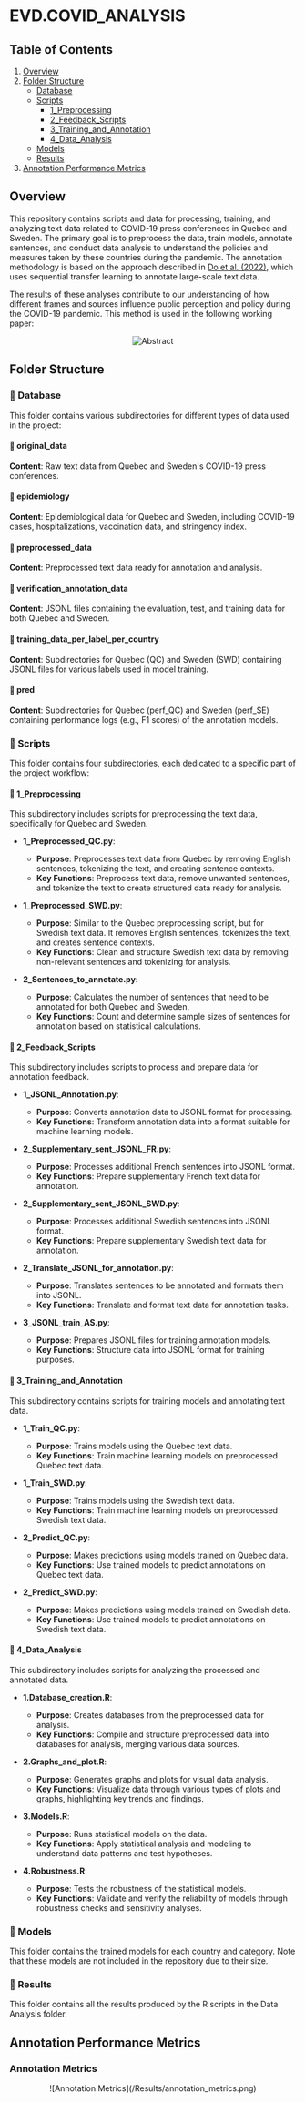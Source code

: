 # EVD.COVID_ANALYSIS

## Table of Contents
1. [Overview](#overview)
2. [Folder Structure](#folder-structure)
   - [Database](#database)
   - [Scripts](#scripts)
     - [1_Preprocessing](#1_preprocessing)
     - [2_Feedback_Scripts](#2_feedback_scripts)
     - [3_Training_and_Annotation](#3_training_and_annotation)
     - [4_Data_Analysis](#4_data_analysis)
   - [Models](#models)
   - [Results](#results)
3. [Annotation Performance Metrics](#annotation-performance-metrics)

## Overview

This repository contains scripts and data for processing, training, and analyzing text data related to COVID-19 press conferences in Quebec and Sweden. The primary goal is to preprocess the data, train models, annotate sentences, and conduct data analysis to understand the policies and measures taken by these countries during the pandemic. The annotation methodology is based on the approach described in [Do et al. (2022)](https://journals.sagepub.com/doi/pdf/10.1177/00491241221134526?casa_token=je4hEAkbGj4AAAAA:DF8Co2J-JzFNMycjRfroCdfrLB0Qivqu3WM_U83eX2oW17eJ-mh2jxTD6ai-fKoz_wICW_OQg0qkYMs), which uses sequential transfer learning to annotate large-scale text data.

The results of these analyses contribute to our understanding of how different frames and sources influence public perception and policy during the COVID-19 pandemic. This method is used in the following working paper: 

<p align="center">
  <img src="/Results/abstract.png" alt="Abstract">
</p>


## Folder Structure

### 📂 Database

This folder contains various subdirectories for different types of data used in the project:

#### 📂 original_data

**Content**: Raw text data from Quebec and Sweden's COVID-19 press conferences.

#### 📂 epidemiology

**Content**: Epidemiological data for Quebec and Sweden, including COVID-19 cases, hospitalizations, vaccination data, and stringency index.

#### 📂 preprocessed_data

**Content**: Preprocessed text data ready for annotation and analysis.

#### 📂 verification_annotation_data

**Content**: JSONL files containing the evaluation, test, and training data for both Quebec and Sweden.

#### 📂 training_data_per_label_per_country

**Content**: Subdirectories for Quebec (QC) and Sweden (SWD) containing JSONL files for various labels used in model training.

#### 📂 pred

**Content**: Subdirectories for Quebec (perf_QC) and Sweden (perf_SE) containing performance logs (e.g., F1 scores) of the annotation models.

### 📂 Scripts

This folder contains four subdirectories, each dedicated to a specific part of the project workflow:

#### 📂 1_Preprocessing

This subdirectory includes scripts for preprocessing the text data, specifically for Quebec and Sweden.

- **1_Preprocessed_QC.py**:
  - **Purpose**: Preprocesses text data from Quebec by removing English sentences, tokenizing the text, and creating sentence contexts.
  - **Key Functions**: Preprocess text data, remove unwanted sentences, and tokenize the text to create structured data ready for analysis.

- **1_Preprocessed_SWD.py**:
  - **Purpose**: Similar to the Quebec preprocessing script, but for Swedish text data. It removes English sentences, tokenizes the text, and creates sentence contexts.
  - **Key Functions**: Clean and structure Swedish text data by removing non-relevant sentences and tokenizing for analysis.

- **2_Sentences_to_annotate.py**:
  - **Purpose**: Calculates the number of sentences that need to be annotated for both Quebec and Sweden.
  - **Key Functions**: Count and determine sample sizes of sentences for annotation based on statistical calculations.

#### 📂 2_Feedback_Scripts

This subdirectory includes scripts to process and prepare data for annotation feedback.

- **1_JSONL_Annotation.py**:
  - **Purpose**: Converts annotation data to JSONL format for processing.
  - **Key Functions**: Transform annotation data into a format suitable for machine learning models.

- **2_Supplementary_sent_JSONL_FR.py**:
  - **Purpose**: Processes additional French sentences into JSONL format.
  - **Key Functions**: Prepare supplementary French text data for annotation.

- **2_Supplementary_sent_JSONL_SWD.py**:
  - **Purpose**: Processes additional Swedish sentences into JSONL format.
  - **Key Functions**: Prepare supplementary Swedish text data for annotation.

- **2_Translate_JSONL_for_annotation.py**:
  - **Purpose**: Translates sentences to be annotated and formats them into JSONL.
  - **Key Functions**: Translate and format text data for annotation tasks.

- **3_JSONL_train_AS.py**:
  - **Purpose**: Prepares JSONL files for training annotation models.
  - **Key Functions**: Structure data into JSONL format for training purposes.

#### 📂 3_Training_and_Annotation

This subdirectory contains scripts for training models and annotating text data.

- **1_Train_QC.py**:
  - **Purpose**: Trains models using the Quebec text data.
  - **Key Functions**: Train machine learning models on preprocessed Quebec text data.

- **1_Train_SWD.py**:
  - **Purpose**: Trains models using the Swedish text data.
  - **Key Functions**: Train machine learning models on preprocessed Swedish text data.

- **2_Predict_QC.py**:
  - **Purpose**: Makes predictions using models trained on Quebec data.
  - **Key Functions**: Use trained models to predict annotations on Quebec text data.

- **2_Predict_SWD.py**:
  - **Purpose**: Makes predictions using models trained on Swedish data.
  - **Key Functions**: Use trained models to predict annotations on Swedish text data.

#### 📂 4_Data_Analysis

This subdirectory includes scripts for analyzing the processed and annotated data.

- **1.Database_creation.R**:
  - **Purpose**: Creates databases from the preprocessed data for analysis.
  - **Key Functions**: Compile and structure preprocessed data into databases for analysis, merging various data sources.

- **2.Graphs_and_plot.R**:
  - **Purpose**: Generates graphs and plots for visual data analysis.
  - **Key Functions**: Visualize data through various types of plots and graphs, highlighting key trends and findings.

- **3.Models.R**:
  - **Purpose**: Runs statistical models on the data.
  - **Key Functions**: Apply statistical analysis and modeling to understand data patterns and test hypotheses.

- **4.Robustness.R**:
  - **Purpose**: Tests the robustness of the statistical models.
  - **Key Functions**: Validate and verify the reliability of models through robustness checks and sensitivity analyses.

### 📂 Models

This folder contains the trained models for each country and category. Note that these models are not included in the repository due to their size.

### 📂 Results

This folder contains all the results produced by the R scripts in the Data Analysis folder.

## Annotation Performance Metrics

### Annotation Metrics

<p align="center">
  ![Annotation Metrics](/Results/annotation_metrics.png)
</p>
